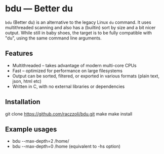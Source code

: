 # bdu — Better du

`bdu` (Better du) is an alternative to the legacy Linux `du` command. It uses multithreaded scanning and also has a (builtin) sort by size and a bit nicer output. 
While still in baby shoes, the target is to be fully compatible with "du", using the same command line arguments.

## Features

- Multithreaded – takes advantage of modern multi-core CPUs
- Fast – optimized for performance on large filesystems
- Output can be sorted, filtered, or exported in various formats (plain text, json, html etc)
- Written in C, with no external libraries or dependencies

## Installation
  git clone https://github.com/raczzoli/bdu.git
  make
  make install

## Example usages
- bdu --max-depth=2 /home/
- bdu --max-depth=0 /home (equivalent to -hs option)
